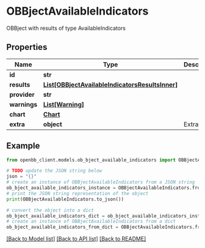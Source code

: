# OBBjectAvailableIndicators

OBBject with results of type AvailableIndicators

## Properties

Name | Type | Description | Notes
------------ | ------------- | ------------- | -------------
**id** | **str** |  | [optional] 
**results** | [**List[OBBjectAvailableIndicatorsResultsInner]**](OBBjectAvailableIndicatorsResultsInner.md) |  | [optional] 
**provider** | **str** |  | [optional] 
**warnings** | [**List[Warning]**](Warning.md) |  | [optional] 
**chart** | [**Chart**](Chart.md) |  | [optional] 
**extra** | **object** | Extra info. | [optional] 

## Example

```python
from openbb_client.models.ob_bject_available_indicators import OBBjectAvailableIndicators

# TODO update the JSON string below
json = "{}"
# create an instance of OBBjectAvailableIndicators from a JSON string
ob_bject_available_indicators_instance = OBBjectAvailableIndicators.from_json(json)
# print the JSON string representation of the object
print(OBBjectAvailableIndicators.to_json())

# convert the object into a dict
ob_bject_available_indicators_dict = ob_bject_available_indicators_instance.to_dict()
# create an instance of OBBjectAvailableIndicators from a dict
ob_bject_available_indicators_from_dict = OBBjectAvailableIndicators.from_dict(ob_bject_available_indicators_dict)
```
[[Back to Model list]](../README.md#documentation-for-models) [[Back to API list]](../README.md#documentation-for-api-endpoints) [[Back to README]](../README.md)


